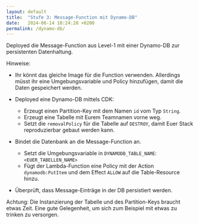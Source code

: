 ```yaml
---
layout: default
title:  "Stufe 3: Message-Function mit Dynamo-DB"
date:   2024-06-14 10:24:28 +0200
permalink: /dynamo-db/
---
```


Deployed die Message-Function aus Level-1 mit einer Dynamo-DB zur persistenten Datenhaltung.

Hinweise:
- Ihr könnt das gleiche Image für die Function verwenden. Allerdings müsst ihr eine Umgebungsvariable und Policy hinzufügen, damit die Daten gespeichert werden. 

- Deployed eine Dynamo-DB mittels CDK:
    - Erzeugt einen Partition-Key mit dem Namen `id` vom Typ `String`.
    - Erzeugt eine Tabelle mit Eurem Teamnamen vorne weg.
    - Setzt die `removalPolicy` für die Tabelle auf `DESTROY`, damit Euer Stack reproduzierbar gebaut werden kann.
- Bindet die Datenbank an die Message-Function an.
    - Setzt die Umgebungsvariable in `DYNAMODB_TABLE_NAME`: `<EUER_TABELLEN_NAME>`
    - Fügt der Lambda-Function eine Policy mit der Action `dynamodb:PutItem` und dem Effect `ALLOW` auf die Table-Resource hinzu.
- Überprüft, dass Message-Einträge in der DB persistiert werden.

Achtung: Die Instanzierung der Tabelle und des Partition-Keys braucht etwas Zeit. Eine gute Gelegenheit, um sich zum Beispiel mit etwas zu trinken zu versorgen.